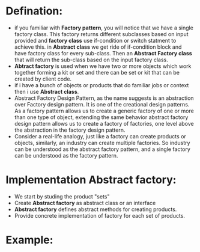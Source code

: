 # Defination:
- if you familiar with **Factory pattern**, you will notice that we have a single factory class. This factory returns different subclasses based on input provided and **factory class** use if-condition or switch statment to achieve this. in **Abstract class** we get ride of if-condition block and have factory class for every sub-class. Then an **Abstract Factory class** that will return the sub-class based on the input factory class.
- **Abtract factory** is used when we have two or more objects which work together forming a kit or set and there can be set or kit that can be created by client code.
- if i have a bunch of objects or products that do familiar jobs or context then i use **Abstract class**.
- Abstract Factory Design Pattern, as the name suggests is an abstraction over Factory design pattern. It is one of the creational design patterns. As a factory pattern allows us to create a generic factory of one or more than one type of object, extending the same behavior abstract factory design pattern allows us to create a factory of factories, one level above the abstraction in the factory design pattern.
- Consider a real-life analogy, just like a factory can create products or objects, similarly, an industry can create multiple factories. So industry can be understood as the abstract factory pattern, and a single factory can be understood as the factory pattern.

# Implementation Abstract factory:
- We start by studing the product "sets"
- Create **Abstract factory** as abstract class or an interface
- **Abstract factory** defines abstract methods for creating products.
- Provide concrete implementation of factory for each set of products.

# Example:


